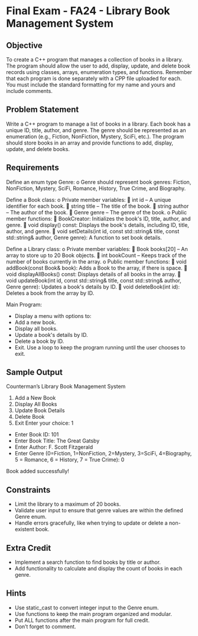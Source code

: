 # Final Exam - FA24 - Library Book Management System

## Objective

To create a C++ program that manages a collection of books in a library. The program should allow the user to add, display, update, and delete book records using classes, arrays, enumeration types, and functions. Remember that each program is done separately with a CPP file uploaded for each. You must include the standard formatting for my name and yours and include comments.

## Problem Statement

Write a C++ program to manage a list of books in a library. Each book has a unique ID, title, author, and genre. The genre should be represented as an enumeration (e.g., Fiction, NonFiction, Mystery, SciFi, etc.). The program should store books in an array and provide functions to add, display, update, and delete books.

## Requirements
Define an enum type Genre:
o	Genre should represent book genres: Fiction, NonFiction, Mystery, SciFi, Romance, History, True Crime, and Biography.

Define a Book class:
o	Private member variables:
	int id – A unique identifier for each book.
	string title – The title of the book.
	string author – The author of the book.
	Genre genre – The genre of the book.
o	Public member functions:
	BookCreator: Initializes the book's ID, title, author, and genre.
	void display() const: Displays the book's details, including ID, title, author, and genre.
	void setDetails(int id, const std::string& title, const std::string& author, Genre genre): A function to set book details.

Define a Library class:
o	Private member variables:
	Book books[20] – An array to store up to 20 Book objects.
	int bookCount – Keeps track of the number of books currently in the array.
o	Public member functions:
	void addBook(const Book& book): Adds a Book to the array, if there is space.
	void displayAllBooks() const: Displays details of all books in the array.
	void updateBook(int id, const std::string& title, const std::string& author, Genre genre): Updates a book's details by ID.
	void deleteBook(int id): Deletes a book from the array by ID.

Main Program:
* Display a menu with options to:
* Add a new book.
* Display all books.
* Update a book's details by ID.
* Delete a book by ID.
* Exit.
Use a loop to keep the program running until the user chooses to exit.


## Sample Output

Counterman’s Library Book Management System
1. Add a New Book
2. Display All Books
3. Update Book Details
4. Delete Book
5. Exit
Enter your choice: 1

* Enter Book ID: 101
* Enter Book Title: The Great Gatsby
* Enter Author: F. Scott Fitzgerald
* Enter Genre (0=Fiction, 1=NonFiction, 2=Mystery, 3=SciFi, 4=Biography, 5 = Romance, 6 = History, 7 = True Crime): 0

Book added successfully!


## Constraints
* Limit the library to a maximum of 20 books.
* Validate user input to ensure that genre values are within the defined Genre enum.
* Handle errors gracefully, like when trying to update or delete a non-existent book.

## Extra Credit
* Implement a search function to find books by title or author.
* Add functionality to calculate and display the count of books in each genre.

## Hints
* Use static_cast to convert integer input to the Genre enum.
* Use functions to keep the main program organized and modular.
* Put ALL functions after the main program for full credit.
* Don’t forget to comment.


